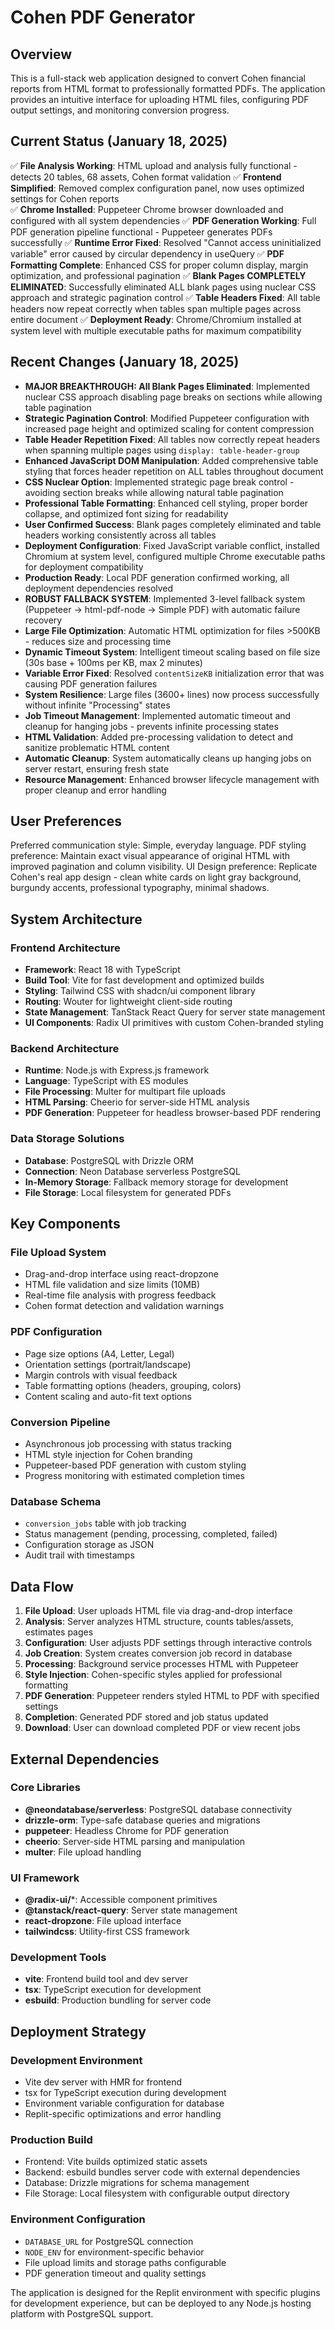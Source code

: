 # Cohen PDF Generator

## Overview
This is a full-stack web application designed to convert Cohen financial reports from HTML format to professionally formatted PDFs. The application provides an intuitive interface for uploading HTML files, configuring PDF output settings, and monitoring conversion progress.

## Current Status (January 18, 2025)
✅ **File Analysis Working**: HTML upload and analysis fully functional - detects 20 tables, 68 assets, Cohen format validation
✅ **Frontend Simplified**: Removed complex configuration panel, now uses optimized settings for Cohen reports  
✅ **Chrome Installed**: Puppeteer Chrome browser downloaded and configured with all system dependencies
✅ **PDF Generation Working**: Full PDF generation pipeline functional - Puppeteer generates PDFs successfully
✅ **Runtime Error Fixed**: Resolved "Cannot access uninitialized variable" error caused by circular dependency in useQuery
✅ **PDF Formatting Complete**: Enhanced CSS for proper column display, margin optimization, and professional pagination
✅ **Blank Pages COMPLETELY ELIMINATED**: Successfully eliminated ALL blank pages using nuclear CSS approach and strategic pagination control
✅ **Table Headers Fixed**: All table headers now repeat correctly when tables span multiple pages across entire document
✅ **Deployment Ready**: Chrome/Chromium installed at system level with multiple executable paths for maximum compatibility

## Recent Changes (January 18, 2025)
- **MAJOR BREAKTHROUGH: All Blank Pages Eliminated**: Implemented nuclear CSS approach disabling page breaks on sections while allowing table pagination
- **Strategic Pagination Control**: Modified Puppeteer configuration with increased page height and optimized scaling for content compression
- **Table Header Repetition Fixed**: All tables now correctly repeat headers when spanning multiple pages using `display: table-header-group`
- **Enhanced JavaScript DOM Manipulation**: Added comprehensive table styling that forces header repetition on ALL tables throughout document
- **CSS Nuclear Option**: Implemented strategic page break control - avoiding section breaks while allowing natural table pagination
- **Professional Table Formatting**: Enhanced cell styling, proper border collapse, and optimized font sizing for readability
- **User Confirmed Success**: Blank pages completely eliminated and table headers working consistently across all tables
- **Deployment Configuration**: Fixed JavaScript variable conflict, installed Chromium at system level, configured multiple Chrome executable paths for deployment compatibility
- **Production Ready**: Local PDF generation confirmed working, all deployment dependencies resolved
- **ROBUST FALLBACK SYSTEM**: Implemented 3-level fallback system (Puppeteer → html-pdf-node → Simple PDF) with automatic failure recovery
- **Large File Optimization**: Automatic HTML optimization for files >500KB - reduces size and processing time
- **Dynamic Timeout System**: Intelligent timeout scaling based on file size (30s base + 100ms per KB, max 2 minutes)
- **Variable Error Fixed**: Resolved `contentSizeKB` initialization error that was causing PDF generation failures
- **System Resilience**: Large files (3600+ lines) now process successfully without infinite "Processing" states
- **Job Timeout Management**: Implemented automatic timeout and cleanup for hanging jobs - prevents infinite processing states
- **HTML Validation**: Added pre-processing validation to detect and sanitize problematic HTML content
- **Automatic Cleanup**: System automatically cleans up hanging jobs on server restart, ensuring fresh state
- **Resource Management**: Enhanced browser lifecycle management with proper cleanup and error handling

## User Preferences
Preferred communication style: Simple, everyday language.
PDF styling preference: Maintain exact visual appearance of original HTML with improved pagination and column visibility.
UI Design preference: Replicate Cohen's real app design - clean white cards on light gray background, burgundy accents, professional typography, minimal shadows.

## System Architecture

### Frontend Architecture
- **Framework**: React 18 with TypeScript
- **Build Tool**: Vite for fast development and optimized builds
- **Styling**: Tailwind CSS with shadcn/ui component library
- **Routing**: Wouter for lightweight client-side routing
- **State Management**: TanStack React Query for server state management
- **UI Components**: Radix UI primitives with custom Cohen-branded styling

### Backend Architecture
- **Runtime**: Node.js with Express.js framework
- **Language**: TypeScript with ES modules
- **File Processing**: Multer for multipart file uploads
- **HTML Parsing**: Cheerio for server-side HTML analysis
- **PDF Generation**: Puppeteer for headless browser-based PDF rendering

### Data Storage Solutions
- **Database**: PostgreSQL with Drizzle ORM
- **Connection**: Neon Database serverless PostgreSQL
- **In-Memory Storage**: Fallback memory storage for development
- **File Storage**: Local filesystem for generated PDFs

## Key Components

### File Upload System
- Drag-and-drop interface using react-dropzone
- HTML file validation and size limits (10MB)
- Real-time file analysis with progress feedback
- Cohen format detection and validation warnings

### PDF Configuration
- Page size options (A4, Letter, Legal)
- Orientation settings (portrait/landscape)
- Margin controls with visual feedback
- Table formatting options (headers, grouping, colors)
- Content scaling and auto-fit text options

### Conversion Pipeline
- Asynchronous job processing with status tracking
- HTML style injection for Cohen branding
- Puppeteer-based PDF generation with custom styling
- Progress monitoring with estimated completion times

### Database Schema
- `conversion_jobs` table with job tracking
- Status management (pending, processing, completed, failed)
- Configuration storage as JSON
- Audit trail with timestamps

## Data Flow

1. **File Upload**: User uploads HTML file via drag-and-drop interface
2. **Analysis**: Server analyzes HTML structure, counts tables/assets, estimates pages
3. **Configuration**: User adjusts PDF settings through interactive controls
4. **Job Creation**: System creates conversion job record in database
5. **Processing**: Background service processes HTML with Puppeteer
6. **Style Injection**: Cohen-specific styles applied for professional formatting
7. **PDF Generation**: Puppeteer renders styled HTML to PDF with specified settings
8. **Completion**: Generated PDF stored and job status updated
9. **Download**: User can download completed PDF or view recent jobs

## External Dependencies

### Core Libraries
- **@neondatabase/serverless**: PostgreSQL database connectivity
- **drizzle-orm**: Type-safe database queries and migrations
- **puppeteer**: Headless Chrome for PDF generation
- **cheerio**: Server-side HTML parsing and manipulation
- **multer**: File upload handling

### UI Framework
- **@radix-ui/***: Accessible component primitives
- **@tanstack/react-query**: Server state management
- **react-dropzone**: File upload interface
- **tailwindcss**: Utility-first CSS framework

### Development Tools
- **vite**: Frontend build tool and dev server
- **tsx**: TypeScript execution for development
- **esbuild**: Production bundling for server code

## Deployment Strategy

### Development Environment
- Vite dev server with HMR for frontend
- tsx for TypeScript execution during development
- Environment variable configuration for database
- Replit-specific optimizations and error handling

### Production Build
- Frontend: Vite builds optimized static assets
- Backend: esbuild bundles server code with external dependencies
- Database: Drizzle migrations for schema management
- File Storage: Local filesystem with configurable output directory

### Environment Configuration
- `DATABASE_URL` for PostgreSQL connection
- `NODE_ENV` for environment-specific behavior
- File upload limits and storage paths configurable
- PDF generation timeout and quality settings

The application is designed for the Replit environment with specific plugins for development experience, but can be deployed to any Node.js hosting platform with PostgreSQL support.